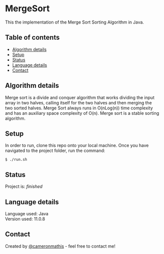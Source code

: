 # MergeSort
This the implementation of the Merge Sort Sorting Algorithm in Java.

## Table of contents
* [Algorithm details](#Algorithm-details)
* [Setup](#setup)
* [Status](#status)
* [Language details](#Language-details)
* [Contact](#contact)

## Algorithm details
Merge sort is a divide and conquer algorithm that works dividing the input array in two halves, calling itself for the two halves and then merging the two sorted halves. Merge Sort always runs in O(nLog(n)) time complexity and has an auxiliary space complexity of O(n). Merge sort is a stable sorting algorithm.

## Setup
In order to run, clone this repo onto your local machine. Once you have navigated to the project folder, run the command:

	$ ./run.sh

## Status
Project is: _finished_

## Language details
Language used: Java </br>
Version used: 11.0.8

## Contact
Created by [@cameronmathis](https://github.com/cameronmathis/) - feel free to contact me!